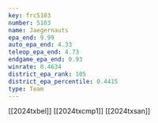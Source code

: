 ```yaml
---
key: frc5103
number: 5103
name: Jaegernauts
epa_end: 9.99
auto_epa_end: 4.33
teleop_epa_end: 4.73
endgame_epa_end: 0.93
winrate: 0.4634
district_epa_rank: 105
district_epa_percentile: 0.4415
type: Team
---
```

[[2024txbel]]
[[2024txcmp1]]
[[2024txsan]]
